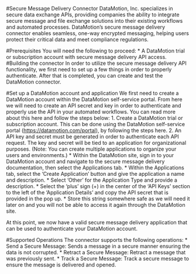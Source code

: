 #Secure Message Delivery Connector
DataMotion, Inc. specializes in secure data exchange APIs, providing companies the ability to integrate secure message and file exchange solutions into their existing workflows and automated processes. DataMotion’s secure message delivery connector enables seamless, one-way encrypted messaging, helping users protect their critical data and meet compliance regulations.

#Prerequisites
You will need the following to proceed:
	* A DataMotion trial or subscription account with secure message delivery API access. 
#Building the connector
In order to utilize the secure message delivery API functionality, we first need to set up a few things in order to properly authenticate. After that is completed, you can create and test the DataMotion connector.

#Set up a DataMotion account and application 
We first need to create a DataMotion account within the DataMotion self-service portal. From here we will need to create an API secret and key in order to authenticate and properly use the API in your automated workflows. You can read more about this here and follow the steps below:
	1. Create a DataMotion trial or subscription account. This can be done using the DataMotion self-service portal (https://datamotion.com/portal), by following the steps here. 
	2. An API key and secret must be generated in order to authenticate each API request. The key and secret will be tied to an application for organizational purposes. (Note: You can create multiple applications to organize your users and environments.)
		* Within the DataMotion site, sign in to your DataMotion account and navigate to the secure message delivery documentation, then select the Applications tab. 
		* Within the Applications tab, select the ‘Create Application’ button and give the application a name and description. 
		* Select ‘Other’ for the Application Type and provide a description. 
		* Select the ‘plus’ sign (+) in the center of the ‘API Keys’ section to the left of the ‘Application Details’ and copy the API secret that is provided in the pop up. 
			* Store this string somewhere safe as we will need it later on and you will not be able to access it again through the DataMotion site. 

At this point, we now have a valid secure message delivery application that can be used to authenticate your DataMotion account. 

#Supported Operations
The connector supports the following operations:
	* Send a Secure Message: Sends a message in a secure manner ensuring the data is not corrupted.
	* Retract a Secure Message: Retract a message that was previously sent.
	* Track a Secure Message: Track a secure message to ensure the message is delivered and opened.
